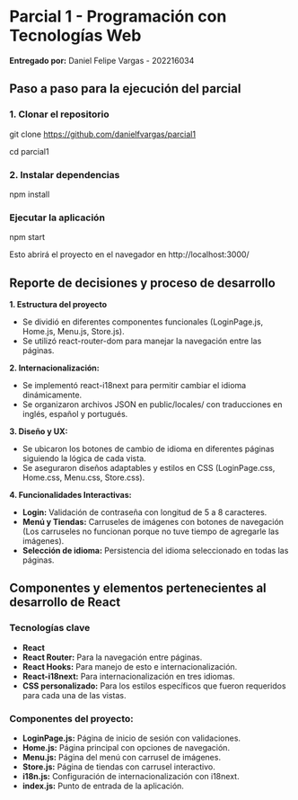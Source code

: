 # Parcial 1 - Programación con Tecnologías Web

**Entregado por:** Daniel Felipe Vargas - 202216034

## Paso a paso para la ejecución del parcial

### 1. Clonar el repositorio
git clone https://github.com/danielfvargas/parcial1

cd parcial1

### 2. Instalar dependencias
npm install

### Ejecutar la aplicación
npm start

Esto abrirá el proyecto en el navegador en http://localhost:3000/

## Reporte de decisiones y proceso de desarrollo

__1. Estructura del proyecto__

* Se dividió en diferentes componentes funcionales (LoginPage.js, Home.js, Menu.js, Store.js).
* Se utilizó react-router-dom para manejar la navegación entre las páginas.

__2. Internacionalización:__

* Se implementó react-i18next para permitir cambiar el idioma dinámicamente.
* Se organizaron archivos JSON en public/locales/ con traducciones en inglés, español y portugués.

__3. Diseño y UX:__

* Se ubicaron los botones de cambio de idioma en diferentes páginas siguiendo la lógica de cada vista.
* Se aseguraron diseños adaptables y estilos en CSS (LoginPage.css, Home.css, Menu.css, Store.css).

__4. Funcionalidades Interactivas:__
* __Login:__ Validación de contraseña con longitud de 5 a 8 caracteres.
* __Menú y Tiendas:__ Carruseles de imágenes con botones de navegación (Los carruseles no funcionan porque no tuve tiempo de agregarle las imágenes).
* __Selección de idioma:__ Persistencia del idioma seleccionado en todas las páginas.

## Componentes y elementos pertenecientes al desarrollo de React

### Tecnologías clave
* __React__
* __React Router:__ Para la navegación entre páginas.
* __React Hooks:__ Para manejo de esto e internacionalización.
* __React-i18next:__ Para internacionalización en tres idiomas.
* __CSS personalizado:__ Para los estilos específicos que fueron requeridos para cada una de las vistas.

### Componentes del proyecto:
* __LoginPage.js:__ Página de inicio de sesión con validaciones.
* __Home.js:__ Página principal con opciones de navegación.
* __Menu.js:__ Página del menú con carrusel de imágenes.
* __Store.js:__ Página de tiendas con carrusel interactivo.
* __i18n.js:__ Configuración de internacionalización con i18next.
* __index.js:__ Punto de entrada de la aplicación.
